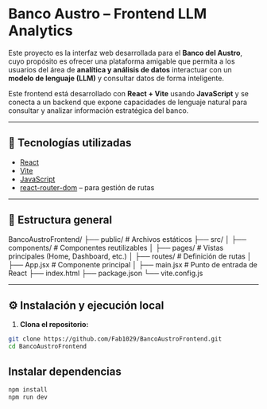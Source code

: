 # Banco Austro – Frontend LLM Analytics

Este proyecto es la interfaz web desarrollada para el **Banco del Austro**, cuyo propósito es ofrecer una plataforma amigable que permita a los usuarios del área de **analítica y análisis de datos** interactuar con un **modelo de lenguaje (LLM)** y consultar datos de forma inteligente.

Este frontend está desarrollado con **React + Vite** usando **JavaScript** y se conecta a un backend que expone capacidades de lenguaje natural para consultar y analizar información estratégica del banco.

---

## 🚀 Tecnologías utilizadas

- [React](https://reactjs.org/)
- [Vite](https://vitejs.dev/)
- [JavaScript](https://developer.mozilla.org/es/docs/Web/JavaScript)
- [react-router-dom](https://reactrouter.com/) – para gestión de rutas

---

## 📁 Estructura general

BancoAustroFrontend/
├── public/ # Archivos estáticos
├── src/
│ ├── components/ # Componentes reutilizables
│ ├── pages/ # Vistas principales (Home, Dashboard, etc.)
│ ├── routes/ # Definición de rutas
│ ├── App.jsx # Componente principal
│ ├── main.jsx # Punto de entrada de React
├── index.html
├── package.json
└── vite.config.js

---

## ⚙️ Instalación y ejecución local

1. **Clona el repositorio:**

```bash
git clone https://github.com/Fab1029/BancoAustroFrontend.git
cd BancoAustroFrontend
```
## Instalar dependencias
```bash
npm install
npm run dev
```
